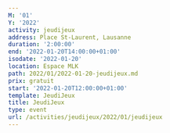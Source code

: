 ```yaml
---
M: '01'
Y: '2022'
activity: jeudijeux
address: Place St-Laurent, Lausanne
duration: '2:00:00'
end: '2022-01-20T14:00:00+01:00'
isodate: '2022-01-20'
location: Espace MLK
path: 2022/01/2022-01-20-jeudijeux.md
prix: gratuit
start: '2022-01-20T12:00:00+01:00'
template: JeudiJeux
title: JeudiJeux
type: event
url: /activities/jeudijeux/2022/01/jeudijeux
---
```


